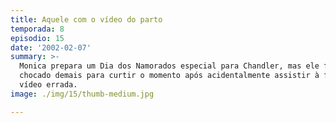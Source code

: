 ```yaml
---
title: Aquele com o vídeo do parto
temporada: 8
episodio: 15
date: '2002-02-07'
summary: >-
  Monica prepara um Dia dos Namorados especial para Chandler, mas ele fica
  chocado demais para curtir o momento após acidentalmente assistir à fita de
  vídeo errada.
image: ./img/15/thumb-medium.jpg

---
```

